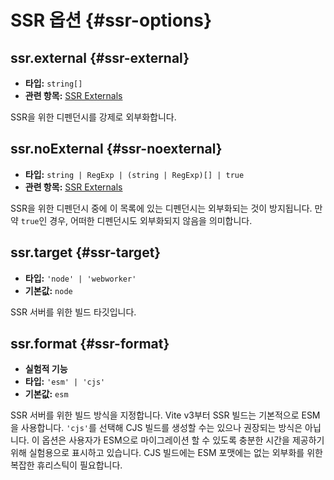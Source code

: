 # SSR 옵션 {#ssr-options}

## ssr.external {#ssr-external}

- **타입:** `string[]`
- **관련 항목:** [SSR Externals](/guide/ssr#ssr-externals)

SSR을 위한 디펜던시를 강제로 외부화합니다.

## ssr.noExternal {#ssr-noexternal}

- **타입:** `string | RegExp | (string | RegExp)[] | true`
- **관련 항목:** [SSR Externals](/guide/ssr#ssr-externals)

SSR을 위한 디펜던시 중에 이 목록에 있는 디펜던시는 외부화되는 것이 방지됩니다. 만약 `true`인 경우, 어떠한 디펜던시도 외부화되지 않음을 의미합니다.

## ssr.target {#ssr-target}

- **타입:** `'node' | 'webworker'`
- **기본값:** `node`

SSR 서버를 위한 빌드 타깃입니다.

## ssr.format {#ssr-format}

- **실험적 기능**
- **타입:** `'esm' | 'cjs'`
- **기본값:** `esm`

SSR 서버를 위한 빌드 방식을 지정합니다. Vite v3부터 SSR 빌드는 기본적으로 ESM을 사용합니다. `'cjs'`를 선택해 CJS 빌드를 생성할 수는 있으나 권장되는 방식은 아닙니다. 이 옵션은 사용자가 ESM으로 마이그레이션 할 수 있도록 충분한 시간을 제공하기 위해 실험용으로 표시하고 있습니다. CJS 빌드에는 ESM 포맷에는 없는 외부화를 위한 복잡한 휴리스틱이 필요합니다.